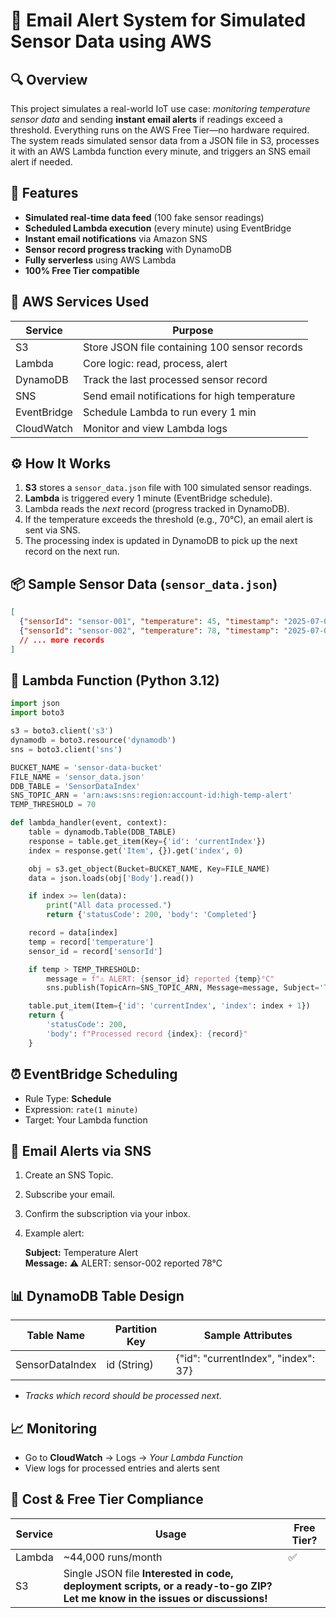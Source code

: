# 📧 Email Alert System for Simulated Sensor Data using AWS

## 🔍 Overview
This project simulates a real-world IoT use case: *monitoring temperature sensor data* and sending **instant email alerts** if readings exceed a threshold. Everything runs on the AWS Free Tier—no hardware required. The system reads simulated sensor data from a JSON file in S3, processes it with an AWS Lambda function every minute, and triggers an SNS email alert if needed.

## 🎯 Features

- **Simulated real-time data feed** (100 fake sensor readings)
- **Scheduled Lambda execution** (every minute) using EventBridge
- **Instant email notifications** via Amazon SNS
- **Sensor record progress tracking** with DynamoDB
- **Fully serverless** using AWS Lambda
- **100% Free Tier compatible**

## 🧱 AWS Services Used

| Service     | Purpose                                        |
| ----------- | ---------------------------------------------- |
| S3          | Store JSON file containing 100 sensor records  |
| Lambda      | Core logic: read, process, alert               |
| DynamoDB    | Track the last processed sensor record         |
| SNS         | Send email notifications for high temperature  |
| EventBridge | Schedule Lambda to run every 1 min             |
| CloudWatch  | Monitor and view Lambda logs                   |


## ⚙️ How It Works

1. **S3** stores a `sensor_data.json` file with 100 simulated sensor readings.
2. **Lambda** is triggered every 1 minute (EventBridge schedule).
3. Lambda reads the *next* record (progress tracked in DynamoDB).
4. If the temperature exceeds the threshold (e.g., 70°C), an email alert is sent via SNS.
5. The processing index is updated in DynamoDB to pick up the next record on the next run.

## 📦 Sample Sensor Data (`sensor_data.json`)

```json
[
  {"sensorId": "sensor-001", "temperature": 45, "timestamp": "2025-07-01T00:00:00Z"},
  {"sensorId": "sensor-002", "temperature": 78, "timestamp": "2025-07-01T00:01:00Z"},
  // ... more records
]
```

## 🧠 Lambda Function (Python 3.12)

```python
import json
import boto3

s3 = boto3.client('s3')
dynamodb = boto3.resource('dynamodb')
sns = boto3.client('sns')

BUCKET_NAME = 'sensor-data-bucket'
FILE_NAME = 'sensor_data.json'
DDB_TABLE = 'SensorDataIndex'
SNS_TOPIC_ARN = 'arn:aws:sns:region:account-id:high-temp-alert'
TEMP_THRESHOLD = 70

def lambda_handler(event, context):
    table = dynamodb.Table(DDB_TABLE)
    response = table.get_item(Key={'id': 'currentIndex'})
    index = response.get('Item', {}).get('index', 0)

    obj = s3.get_object(Bucket=BUCKET_NAME, Key=FILE_NAME)
    data = json.loads(obj['Body'].read())

    if index >= len(data):
        print("All data processed.")
        return {'statusCode': 200, 'body': 'Completed'}

    record = data[index]
    temp = record['temperature']
    sensor_id = record['sensorId']

    if temp > TEMP_THRESHOLD:
        message = f"⚠️ ALERT: {sensor_id} reported {temp}°C"
        sns.publish(TopicArn=SNS_TOPIC_ARN, Message=message, Subject='Temperature Alert')

    table.put_item(Item={'id': 'currentIndex', 'index': index + 1})
    return {
        'statusCode': 200,
        'body': f"Processed record {index}: {record}"
    }
```

## ⏰ EventBridge Scheduling

- Rule Type: **Schedule**
- Expression: `rate(1 minute)`
- Target: Your Lambda function

## 📧 Email Alerts via SNS

1. Create an SNS Topic.
2. Subscribe your email.
3. Confirm the subscription via your inbox.
4. Example alert:

    **Subject:** Temperature Alert  
    **Message:** ⚠️ ALERT: sensor-002 reported 78°C

## 📊 DynamoDB Table Design

| Table Name  | Partition Key      | Sample Attributes                     |
| ----------- | -----------------  | ------------------------------------- |
| SensorDataIndex | id (String)    | {"id": "currentIndex", "index": 37}   |

- *Tracks which record should be processed next.*

## 📈 Monitoring

- Go to **CloudWatch** → Logs → *Your Lambda Function*
- View logs for processed entries and alerts sent

## 💸 Cost & Free Tier Compliance

| Service     | Usage                        | Free Tier? |
| ----------- | ---------------------------- | ---------- |
| Lambda      | ~44,000 runs/month           | ✅         |
| S3          | Single JSON file  **Interested in code, deployment scripts, or a ready-to-go ZIP? Let me know in the issues or discussions!**
